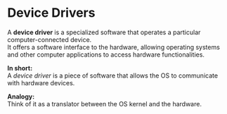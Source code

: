 # Device Drivers

A **device driver** is a specialized software that operates a particular computer-connected device.  
It offers a software interface to the hardware, allowing operating systems and other computer applications to access hardware functionalities.

**In short:**  
A *device driver* is a piece of software that allows the OS to communicate with hardware devices.

**Analogy:**  
Think of it as a translator between the OS kernel and the hardware.
